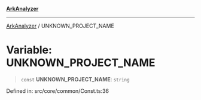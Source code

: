 [**ArkAnalyzer**](../README.md)

***

[ArkAnalyzer](../globals.md) / UNKNOWN\_PROJECT\_NAME

# Variable: UNKNOWN\_PROJECT\_NAME

> `const` **UNKNOWN\_PROJECT\_NAME**: `string`

Defined in: src/core/common/Const.ts:36
